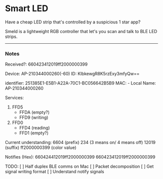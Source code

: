# Smart LED

Have a cheap LED strip that's controlled by a suspicious 1 star app?

Smeld is a lightweight RGB controller that let's you scan and talk to BLE LED strips.

-----
### Notes

Received?: 660423412019ff2000000399

Device: AP-210344000260(-60)
ID: KlbkewgR8K5rzExy3mfyQw==

identifier:     251385E1-E5B1-A22A-70C1-BC056642B5B9 
MAC:       - 
Local Name:   AP-210344000260

Services:
1. FFD5 
    - FFDA (empty?)
    - FFD9 (writing)
2. FFD0 
    - FFD4 (reading)
    - FFD1 (empty?)

Current understanding:
6604 (prefix) 234 (3 means on/ 4 means off) 12019 (suffix) ff2000000399 (color value)

Notifies (Hex):
660424412019ff2000000399
660423412019ff2000000399


TODO:
[ ] Half duplex BLE comms on Mac
[ ] Packet decomposition
[ ] Get signal writing format
[ ] Understand notify signals

